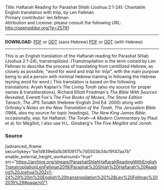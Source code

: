 <html>
<head></head>
<body>
Title: Haftarah Reading for Parashat Shlaḥ (Joshua 2:1-24): Chantable English translation with trōp, by Len Fellman<br />
Primary contributor: len.fellman<br />
Attribution and License: please consult the following URL: <a href="http://opensiddur.org/?p=25791">http://opensiddur.org/?p=25791</a>
<p />
<hr />

<strong>DOWNLOAD:</strong> 
<a href="https://archive.org/download/ParashatShlahHaftarahReadingWithEnglishTranstropilationLenFellman2019/Parashat%20Shlah%20Haftarah%20Reading%20Joshua%202v1-24%29%20in%20English%20transtropilation%20%28Len%20Fellman%202019%29%20-%20english%20only.pdf">PDF</a> or <a href="https://archive.org/download/ParashatShlahHaftarahReadingWithEnglishTranstropilationLenFellman2019/Parashat%20Shlah%20Haftarah%20Reading%20Joshua%202v1-24%29%20in%20English%20transtropilation%20%28Len%20Fellman%202019%29%20-%20english%20only.odt">ODT</a> (sans Hebrew)
<a href="https://archive.org/download/ParashatShlahHaftarahReadingWithEnglishTranstropilationLenFellman2019/Parashat%20Shlah%20Haftarah%20Reading%20Joshua%202v1-24%29%20in%20English%20transtropilation%20%28Len%20Fellman%202019%29.pdf">PDF</a> or <a href="https://archive.org/download/ParashatShlahHaftarahReadingWithEnglishTranstropilationLenFellman2019/Parashat%20Shlah%20Haftarah%20Reading%20Joshua%202v1-24%29%20in%20English%20transtropilation%20%28Len%20Fellman%202019%29.odt">ODT</a> (with Hebrew)

<hr />

This is an English translation of the Haftarah reading for Parashat Shlaḥ (Joshua 2:1-24), transtropilized. (Transtropilation is the term coined by Len Fellman to describe the process of translating from cantillized Hebrew, as closely as possible, “word for word and <em>trōp</em> for <em>trōp</em>”, with the main purpose being to aid a person with minimal Hebrew training in following the Hebrew leyning word for word.) This translation is based on the following translations: Aryeh Kaplan's <em>The Living Torah</em> (also my source for proper names &amp; transliterations), Richard Elliott Friedman's <em>The Bible With Sources Revealed</em>, Everett Fox's <em>The Five Books of Moses</em>, <em>The Stone Edition Tanach</em>, <em>The JPS Tanakh</em> (Hebrew-English 2nd Ed. 2000) along with Orlinsky's <em>Notes on the New Translation of the Torah</em>, <em>The Jerusalem Bible</em> (1966, also my source for topic headings), <em>The New King James Bible</em>; occasionally, esp. for Haftarot: <em>The Torah—A Modern Commentary</em> by Plaut et al; for Megillot, I also use H.L. Ginsberg's <em>The Five Megillot and Jonah</em>.

<h3>Source</h3>

[advanced_iframe securitykey="be1d939e6a1b36109171c7d5503b34cf9147aa7b" enable_external_height_workaround="true" src="https://archive.org/stream/ParashatShlahHaftarahReadingWithEnglishTranstropilationLenFellman2019/Parashat%20Shlah%20Haftarah%20Reading%20Joshua%202v1-24%29%20in%20English%20transtropilation%20%28Len%20Fellman%202019%29#page/n0"]
</body>
</html>